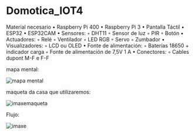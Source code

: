 # Domotica_IOT4



Material necesario
• Raspberry Pi 400
• Raspberry Pi 3
• Pantalla Táctil
• ESP32
• ESP32CAM
• Sensores:
◦ DHT11
◦ Sensor de luz
◦ PIR
◦ Botón
• Actuadores:
◦ Relé
◦ Ventilador
◦ LED RGB
◦ Servo
◦ Zumbador
• Visualizadores:
◦ LCD ou OLED
• Fonte de alimentación:
◦ Baterías 18650 + indicador carga
◦ Fonte de alimentación de 7,5V 1 A
• Conectores:
◦ Cables dupont M-F e F-F

mapa mental:

![mapa mental](https://user-images.githubusercontent.com/129267302/235863289-4224fd38-ebd3-4eaa-845d-294a89ae9743.jpg)

maqueta da casa que utilizaremos: 

![imaxemaqueta](https://user-images.githubusercontent.com/129267302/232457295-65626993-a827-426c-ae8e-9e79e2096288.png)

Flujo:

![imaxe](https://user-images.githubusercontent.com/129267302/233946913-6199e0c0-f067-4459-a4d0-54d5cdfdf04a.png)
